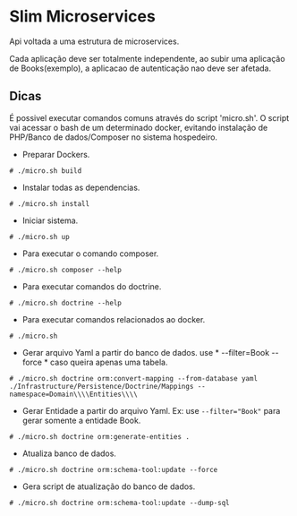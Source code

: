 # Slim Microservices

Api voltada a uma estrutura de microservices. 

Cada aplicação deve ser totalmente independente, ao subir uma aplicação de Books(exemplo), a aplicacao de autenticação nao deve ser afetada.



## Dicas

É possivel executar comandos comuns através do script 'micro.sh'. O script vai acessar o bash de um determinado docker, evitando instalação de PHP/Banco de dados/Composer no sistema hospedeiro.

- Preparar Dockers.

```
# ./micro.sh build
```

- Instalar todas as dependencias.

```
# ./micro.sh install
```

- Iniciar sistema.

```
# ./micro.sh up
```

- Para executar o comando composer.

```
# ./micro.sh composer --help
```

- Para executar comandos do doctrine.

```
# ./micro.sh doctrine --help
```

- Para executar comandos relacionados ao docker.

```
# ./micro.sh
```
 
- Gerar arquivo Yaml a partir do banco de dados. use * --filter=Book --force * caso queira apenas uma tabela.

```
# ./micro.sh doctrine orm:convert-mapping --from-database yaml ./Infrastructure/Persistence/Doctrine/Mappings --namespace=Domain\\\\Entities\\\\
```

- Gerar Entidade a partir do arquivo Yaml. Ex: use `--filter="Book"` para gerar somente a entidade Book.

```
# ./micro.sh doctrine orm:generate-entities .
```


- Atualiza banco de dados.

```
# ./micro.sh doctrine orm:schema-tool:update --force
```

-  Gera script de atualização do banco de dados.

```
# ./micro.sh doctrine orm:schema-tool:update --dump-sql
```
